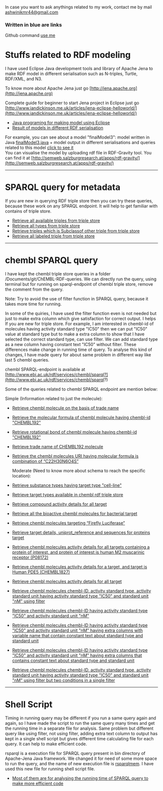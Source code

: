 In case you want to ask anythings related to my work, contact me by mail ashwinikmr44@gmail.com

### Written in blue are links

 Github command [use me](https://github.com/Ashwini607/Project-work/blob/master/Documents/git/aboutGitCommand.md)

# Stuffs related to RDF modeling 

 I have used Eclipse Java development tools and library of Apache Jena to make RDF model in different serialisation such as N-triples, Turtle, RDF/XML, and N3.

 To know more about Apache Jena just go [http://jena.apache.org](http://jena.apache.org)

 Complete guide for beginner to start Jena project in Eclipse just go [http://www.iandickinson.me.uk/articles/jena-eclipse-helloworld/](http://www.iandickinson.me.uk/articles/jena-eclipse-helloworld/)   

- [Java programing for making model using Eclipse]( https://github.com/Ashwini607/Project-work/blob/master/Documents/workspace/trial/src/trial)  
- [Result of models in different RDF serialisation](https://github.com/Ashwini607/Project-work/blob/master/Documents)

 For example, you can see about a model "finalModel3": model written in Java [finalModel3.java](https://github.com/Ashwini607/Project-work/blob/master/Documents/workspace/trial/src/trial/finalModel3.java) + model output in different serialisations and queries related to this model [click to see it](https://github.com/Ashwini607/Project-work/tree/master/Documents/git/finalModel3)  
 You can visualise the model by uploading rdf file in RDF-Gravity tool. You can find it at [http://semweb.salzburgresearch.at/apps/rdf-gravity/](http://semweb.salzburgresearch.at/apps/rdf-gravity/)  

---
# SPARQL query for metadata

 If you are new in querying RDF triple store then you can try these queries, because these work on any SPARQL endpoint. It will help to get familiar with contains of triple store.  
 
- [Retrieve all available triples from triple store](https://github.com/Ashwini607/Project-work/blob/master/Documents/EBIDatabase/query/metadataQuery1.rq)
- [Retrieve all types from triple store](https://github.com/Ashwini607/Project-work/blob/master/Documents/EBIDatabase/query/metadataQuery2.rq)
- [Retrieve triples which is Subclassof other triple from triple store](https://github.com/Ashwini607/Project-work/blob/master/Documents/EBIDatabase/query/metadataQuery3.rq)
- [Retrieve all labeled triple from triple store](https://github.com/Ashwini607/Project-work/blob/master/Documents/EBIDatabase/query/metadataQuery4.rq)

---
# chembl SPARQL query

 I have kept the chembl triple store queries in a folder /Documents/git/ChEMBL-RDF-queries. We can directly run the query, using terminal but for running on sparql-endpoint of chembl triple store, remove the comment from the query. 

 Note: Try to avoid the use of filter function in SPARQL query, because it takes more time for running.

 In some of the quiries, I have used the filter function even is not needed but just to make extra column which give satisfaction for correct output. I helps If you are new for triple store.
For example, I am interested in chembl-id of molecules having activity standard type "IC50" then we can put "IC50" value at standard type but to make a extra column to show that I have selected the correct standard type, can use filter. We can add standard type as a
new column having constant text "IC50" without filter. These differences make change in running time of query. To analyse this kind of changes, I have made query for about same problem in different way like last 5 chembl queries.  

 chembl SPARQL-endpoint is available at [http://www.ebi.ac.uk/rdf/services/chembl/sparql?](http://www.ebi.ac.uk/rdf/services/chembl/sparql?)

 Some of the queries related to chembl SPARQL endpoint are mention below: 
 
  Simple (Information related to just the molecule): 
- [Retrieve chembl molecule on the basis of trade name](https://github.com/Ashwini607/Project-work/blob/master/Documents/git/ChEMBL-RDF-queries/moleculeSourceForTradeName.rq)
- [Retrieve the molecular formula of chembl molecule having chembl-id "CHEMBL192"](https://github.com/Ashwini607/Project-work/blob/master/Documents/git/ChEMBL-RDF-queries/molFormulaof192Molecule.rq)
- [Retrieve rotational bond of chembl molecule having chembl-id  "CHEMBL192"](https://github.com/Ashwini607/Project-work/blob/master/Documents/git/ChEMBL-RDF-queries/rotbonOf192Molecule.rq)
- [Retrieve trade name of CHEMBL192 molecule](https://github.com/Ashwini607/Project-work/blob/master/Documents/git/ChEMBL-RDF-queries/tradeNameOf192Molecule.rq)
- [Retrieve the chembl molecules URI having molecular formula is combination of “C22H30N6O4S”](https://github.com/Ashwini607/Project-work/blob/master/Documents/git/ChEMBL-RDF-queries/sourceForMolecularFormula.rq)

  Moderate (Need to know more about schema to reach the specific location):
- [Retrieve substance types having target type "cell-line"](https://github.com/Ashwini607/Project-work/blob/master/Documents/git/ChEMBL-RDF-queries/substanceTypeToCell-line.rq)
- [Retrieve target types available in chembl rdf triple store](https://github.com/Ashwini607/Project-work/blob/master/Documents/git/ChEMBL-RDF-queries/targetType.rq)
- [Retrieve compound activity details for all target](https://github.com/Ashwini607/Project-work/blob/master/Documents/git/ChEMBL-RDF-queries/compoundActDetails.rq)
- [Retrieve all the bioactive chembl molecules for bacterial target](https://github.com/Ashwini607/Project-work/blob/master/Documents/git/ChEMBL-RDF-queries/bacterialTargetData.rq)
- [Retrieve chembl molecules targeting “Firefly Luciferase”](https://github.com/Ashwini607/Project-work/blob/master/Documents/git/ChEMBL-RDF-queries/compoundToFirLuciferase.rq)
- [Retrieve target details, uniprot_reference and sequences for proteins target](https://github.com/Ashwini607/Project-work/blob/master/Documents/git/ChEMBL-RDF-queries/compoundDetailsForProteinTar.rq)
- [Retrieve chembl molecules activity details for all targets containing a protein of interest, and protein of interest is human M2 muscarinic receptor (P08172)](https://github.com/Ashwini607/Project-work/blob/master/Documents/git/ChEMBL-RDF-queries/P08172CompActAssTarDet.rq)
- [Retrieve chembl molecules activity details for a target, and target is Human PDE5 (CHEMBL1827)](https://github.com/Ashwini607/Project-work/blob/master/Documents/git/ChEMBL-RDF-queries/detailsForTarget.rq)
- [Retrieve chembl molecules activity details for all target](https://github.com/Ashwini607/Project-work/blob/master/Documents/git/ChEMBL-RDF-queries/compoundActDetails.rq)
- [Retrieve chembl molecules chembl-ID, activity standard type, activity standard unit having activity standard type "IC50" and standard unit "nM" using filter](https://github.com/Ashwini607/Project-work/blob/master/Documents/git/ChEMBL-RDF-queries/IC50Compounds.rq)
- [Retrieve chembl molecules chembl-ID having activity standard type "IC50" and activity standard unit "nM"](https://github.com/Ashwini607/Project-work/blob/master/Documents/git/ChEMBL-RDF-queries/IC50Compounds_1.rq)
- [Retrieve chembl molecules chembl-ID having activity standard type "IC50" and activity standard unit "nM" having extra columns with variable name that contain constant text about standard type and standard unit](https://github.com/Ashwini607/Project-work/blob/master/Documents/git/ChEMBL-RDF-queries/IC50Compounds_2.rq)
- [Retrieve chembl molecules chembl-ID having activity standard type "IC50" and activity standard unit "nM" having extra columns that contains constant text about standard type and standard unit](https://github.com/Ashwini607/Project-work/blob/master/Documents/git/ChEMBL-RDF-queries/IC50Compounds_3.rq)
- [Retrieve chembl molecules chembl-ID, activity standard type, activity standard unit having activity standard type "IC50" and standard unit "nM" using filter but two conditions in a single filter](https://github.com/Ashwini607/Project-work/blob/master/Documents/git/ChEMBL-RDF-queries/IC50Compounds_4.rq)


---

# Shell Script

 Timing in running query may be different if you run a same query again and again, so I have made the script to run the same query many times and get the running time in a separate file for analysis. 
Same problem but different query like using filter, not using filter, adding extra text column to output has kept in a single shell script but gives different time calculating file for each query. It can help to make efficient code. 

rsparql is a execution file for SPARQL query present in bin directory of Apache-Jena Java framework. We changed it for need of some more space to run the query, and the name of new execution file is [rsparqlmem](https://github.com/Ashwini607/Project-work/blob/master/Documents/git/bin/rsparqlmem). I have used this new file for running shell script file.
- [Most of them are for analysing the running time of SPARQL query to make more efficient code](https://github.com/Ashwini607/Project-work/blob/master/Documents/git/bin)
